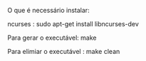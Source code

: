 O que é necessário instalar:

ncurses
 :
	 sudo apt-get install libncurses-dev



Para gerar o executável: make 

Para elimiar o executável : make clean
